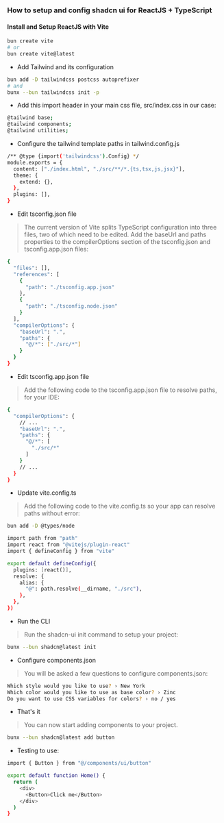### How to setup and config shadcn ui for ReactJS + TypeScript

#### Install and Setup ReactJS with Vite

```sh
bun create vite
# or
bun create vite@latest
```

- Add Tailwind and its configuration

```sh
bun add -D tailwindcss postcss autoprefixer
# and
bunx --bun tailwindcss init -p
```

- Add this import header in your main css file, src/index.css in our case:

```sh
@tailwind base;
@tailwind components;
@tailwind utilities;
```

- Configure the tailwind template paths in tailwind.config.js

```sh
/** @type {import('tailwindcss').Config} */
module.exports = {
  content: ["./index.html", "./src/**/*.{ts,tsx,js,jsx}"],
  theme: {
    extend: {},
  },
  plugins: [],
}
```

- Edit tsconfig.json file
> The current version of Vite splits TypeScript configuration into three files, two of which need to be edited. Add the baseUrl and paths properties to the compilerOptions section of the tsconfig.json and tsconfig.app.json files:

```sh
{
  "files": [],
  "references": [
    {
      "path": "./tsconfig.app.json"
    },
    {
      "path": "./tsconfig.node.json"
    }
  ],
  "compilerOptions": {
    "baseUrl": ".",
    "paths": {
      "@/*": ["./src/*"]
    }
  }
}
```

- Edit tsconfig.app.json file
> Add the following code to the tsconfig.app.json file to resolve paths, for your IDE:

```sh
{
  "compilerOptions": {
    // ...
    "baseUrl": ".",
    "paths": {
      "@/*": [
        "./src/*"
      ]
    }
    // ...
  }
}
```

- Update vite.config.ts
> Add the following code to the vite.config.ts so your app can resolve paths without error:

```sh
bun add -D @types/node
```

```sh
import path from "path"
import react from "@vitejs/plugin-react"
import { defineConfig } from "vite"

export default defineConfig({
  plugins: [react()],
  resolve: {
    alias: {
      "@": path.resolve(__dirname, "./src"),
    },
  },
})
```

- Run the CLI
> Run the shadcn-ui init command to setup your project:

```sh
bunx --bun shadcn@latest init
```

- Configure components.json
> You will be asked a few questions to configure components.json:

```sh
Which style would you like to use? › New York
Which color would you like to use as base color? › Zinc
Do you want to use CSS variables for colors? › no / yes
```

- That's it
> You can now start adding components to your project.

```sh
bunx --bun shadcn@latest add button
```

- Testing to use:
```sh
import { Button } from "@/components/ui/button"

export default function Home() {
  return (
    <div>
      <Button>Click me</Button>
    </div>
  )
}
```